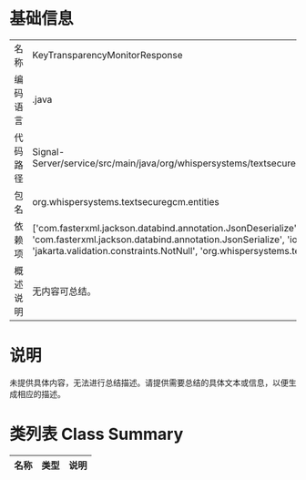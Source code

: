 # 基础信息

|      |      |
|------|------|
| 名称 | KeyTransparencyMonitorResponse |
| 编码语言 | .java |
| 代码路径 | Signal-Server/service/src/main/java/org/whispersystems/textsecuregcm/entities/KeyTransparencyMonitorResponse.java |
| 包名 | org.whispersystems.textsecuregcm.entities |
| 依赖项 | ['com.fasterxml.jackson.databind.annotation.JsonDeserialize', 'com.fasterxml.jackson.databind.annotation.JsonSerialize', 'io.swagger.v3.oas.annotations.media.Schema', 'jakarta.validation.constraints.NotNull', 'org.whispersystems.textsecuregcm.util.ByteArrayAdapter'] |
| 概述说明 | 无内容可总结。 |

# 说明

未提供具体内容，无法进行总结描述。请提供需要总结的具体文本或信息，以便生成相应的描述。

# 类列表 Class Summary

| 名称   | 类型  | 说明 |
|-------|------|-------------|




